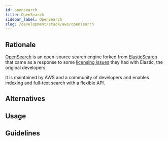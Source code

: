 ```yaml
---
id: opensearch
title: OpenSearch
sidebar_label: OpenSearch
slug: /development/stack/aws/opensearch
---
```


## Rationale

[OpenSearch][opensearch] is an open-source search engine forked from
[ElasticSearch][elasticsearch] that came as a response to some
[licensing issues][issues] they had with Elastic, the original developers.

It is maintained by AWS and a community of developers and enables indexing and
full-text search with a flexible API.

## Alternatives

## Usage

## Guidelines

[opensearch]: https://opensearch.org/
[elasticsearch]: https://www.elastic.co/elasticsearch/
[issues]: https://www.elastic.co/blog/why-license-change-aws
